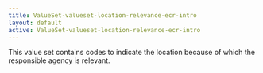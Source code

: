 ```yaml
---
title: ValueSet-valueset-location-relevance-ecr-intro
layout: default
active: ValueSet-valueset-location-relevance-ecr-intro
---
```


This value set contains codes to indicate the location because of which the responsible agency is relevant.